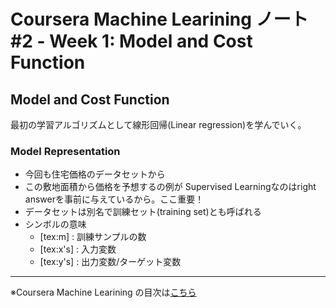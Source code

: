 Coursera Machine Learining ノート #2 - Week 1: Model and Cost Function
========================================================

Model and Cost Function
--------------------------------------------------------
最初の学習アルゴリズムとして線形回帰(Linear regression)を学んでいく。

### Model Representation
- 今回も住宅価格のデータセットから
- この敷地面積から価格を予想するの例が
  Supervised Learningなのはright answerを事前に与えているから。ここ重要！
- データセットは別名で訓練セット(training set)とも呼ばれる
- シンボルの意味
    + [tex:m] : 訓練サンプルの数
	+ [tex:x's] : 入力変数
	+ [tex:y's] : 出力変数/ターゲット変数


--------------------------------------------------------

※Coursera Machine Learining の目次は[こちら](/entry/coursera-ml/index)


<script type="text/javascript" async
  src="https://cdn.mathjax.org/mathjax/latest/MathJax.js?config=TeX-MML-AM_CHTML">
</script>
